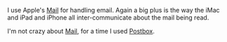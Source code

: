 I use Apple's
[Mail](https://support.apple.com/mail) for handling email. Again a big plus is the way
the iMac and iPad and iPhone all inter-communicate about
the mail being read.

I'm not crazy about [Mail](https://support.apple.com/mail), for a time I used [Postbox](https://www.postbox-inc.com/).
